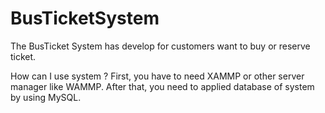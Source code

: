 # BusTicketSystem

The BusTicket System has develop for customers want to buy or reserve ticket. 

How can I use system ?
First, you have to need XAMMP or other server manager like WAMMP. After that, you need to applied database of system by using MySQL.

